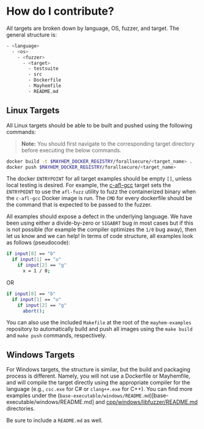 # How do I contribute?

All targets are broken down by language, OS, fuzzer, and target. The general structure is:

```sh
- <language>
  - <os>
    - <fuzzer>
      - <target>
        - testsuite
        - src
        - Dockerfile
        - Mayhemfile
        - README.md
```

## Linux Targets

All Linux targets should be able to be built and pushed using the following commands:

> **Note:** You should first navigate to the corresponding target directory before executing the below commands.

```sh
docker build -t $MAYHEM_DOCKER_REGISTRY/forallsecure/<target_name> .
docker push $MAYHEM_DOCKER_REGISTRY/forallsecure/<target_name>
```

The docker `ENTRYPOINT` for all target examples should be empty `[]`, unless local testing is desired. For example, the [c-afl-gcc](/c/afl/c-afl-gcc/Dockerfile) target sets the `ENTRYPOINT` to use the `afl-fuzz` utility to fuzz the containerized binary when the `c-afl-gcc` Docker image is run. The `CMD` for every dockerfile should be the command that is expected to be passed to the fuzzer.

All examples should expose a defect in the underlying language. We have been using either a divide-by-zero or `SIGABRT` bug in most cases but if this is not possible (for example the compiler optimizes the `1/0` bug away), then let us know and we can help! In terms of code structure, all examples look as follows (pseudocode):

```sh
if input[0] == "b"
  if input[1] == "u"
    if input[2] == "g"
      x = 1 / 0;
```

OR

```sh
if input[0] == "b"
  if input[1] == "u"
    if input[2] == "g"
      abort();
```

You can also use the included `Makefile` at the root of the `mayhem-examples` repository to automatically build and push all images using the `make build` and `make push` commands, respectively.

## Windows Targets

For Windows targets, the structure is similar, but the build and packaging process is different. Namely, you will not use a Dockerfile or Mayhemfile, and will compile the target directly using the appropriate compiler for the language (e.g., `csc.exe` for C# or `clang++.exe` for C++). You can find more examples under the (`base-executable/windows/README.md`)[base-executable/windows/README.md] and [cpp/windows/libfuzzer/README.md](cpp/windows/libfuzzer/README.md) directories.

Be sure to include a `README.md` as well.